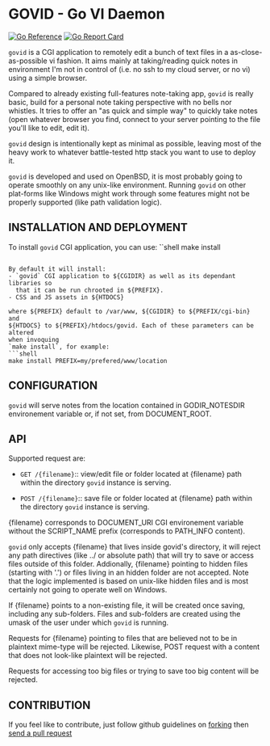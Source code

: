 # GOVID - Go VI Daemon

[![Go Reference](https://pkg.go.dev/badge/github.com/pirmd/govid.svg)](https://pkg.go.dev/github.com/pirmd/govid)
[![Go Report Card](https://goreportcard.com/badge/github.com/pirmd/rvi)](https://goreportcard.com/report/github.com/pirmd/govid)

`govid` is a CGI application to remotely edit a bunch of text files in a
as-close-as-possible vi fashion. It aims mainly at taking/reading quick notes
in environment I'm not in control of (i.e. no ssh to my cloud server, or no vi)
using a simple browser.

Compared to already existing full-features note-taking app, `govid` is really
basic, build for a personal note taking perspective with no bells nor whistles.
It tries to offer an "as quick and simple way" to quickly take notes (open
whatever browser you find, connect to your server pointing to the file you'll
like to edit, edit it).

`govid` design is intentionally kept as minimal as possible, leaving most of
the heavy work to whatever battle-tested http stack you want to use to deploy
it. 

`govid` is developed and used on OpenBSD, it is most probably going to operate
smoothly on any unix-like environment. Running `govid` on other plat-forms
like Windows might work through some features might not be properly supported
(like path validation logic).

## INSTALLATION AND DEPLOYMENT
To install `govid` CGI application, you can use:
̀``shell
make install
```

By default it will install:
- `govid` CGI application to ${CGIDIR} as well as its dependant libraries so
  that it can be run chrooted in ${PREFIX}.
- CSS and JS assets in ${HTDOCS}

where ${PREFIX} default to /var/www, ${CGIDIR} to ${PREFIX/cgi-bin} and
${HTDOCS} to ${PREFIX}/htdocs/govid. Each of these parameters can be altered
when invoquing
`make install`, for example:
```shell
make install PREFIX=my/prefered/www/location
```
## CONFIGURATION
`govid` will serve notes from the location contained in GODIR_NOTESDIR
environement variable or, if not set, from DOCUMENT_ROOT.

## API
Supported request are:
+ `GET /{filename}`:: view/edit file or folder located at {filename} path
  within the directory `govid` instance is serving.

+ `POST /{filename}`:: save file or folder located at {filename} path within
  the directory `govid` instance is serving.

{filename} corresponds to DOCUMENT_URI CGI environement variable without the
SCRIPT_NAME prefix (corresponds to PATH_INFO content). 

`govid` only accepts {filename} that lives inside govid's directory, it will
reject any path directives (like ../ or absolute path) that will try to save or
access files outside of this folder.
Addionally, {filename} pointing to hidden files (starting with '.') or files
living in an hidden folder are not accepted. Note that the logic implemented is
based on unix-like hidden files and is most certainly not going to operate well
on Windows.

If {filename} points to a non-existing file, it will be created once saving,
including any sub-folders. Files and sub-folders are created using the umask of
the user under which `govid` is running.

Requests for {filename} pointing to files that are believed not to be in
plaintext mime-type will be rejected. Likewise, POST request with a content
that does not look-like plaintext will be rejected.

Requests for accessing too big files or trying to save too big content will be
rejected.

## CONTRIBUTION
If you feel like to contribute, just follow github guidelines on
[forking](https://help.github.com/articles/fork-a-repo/) then [send a pull
request](https://help.github.com/articles/creating-a-pull-request/)


[modeline]: # ( vim: set fenc=utf-8 spell spl=en: )
